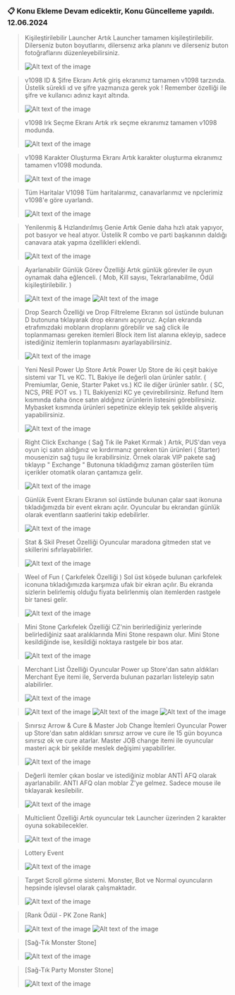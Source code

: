 ### :clipboard: Konu Ekleme Devam edicektir, Konu Güncelleme yapıldı. 12.06.2024

> Kişileştirilebilir Launcher
> Artık Launcher tamamen kişileştirilebilir. Dilerseniz buton boyutlarını, dilersenız arka planını ve dilerseniz buton fotoğraflarını düzenleyebilirsiniz.
> 
> ![Alt text of the image](https://i.hizliresim.com/hz2q1wu.png)

> v1098 ID & Şifre Ekranı
> Artık giriş ekranımız tamamen v1098 tarzında. Üstelik sürekli ıd ve şifre yazmanıza gerek yok ! Remember özelliği ile şifre ve kullanıcı adınız kayıt altında.
> 
> ![Alt text of the image](https://i.hizliresim.com/oq3segz.png)

> v1098 Irk Seçme Ekranı
> Artık ırk seçme ekranımız tamamen v1098 modunda.
>
> ![Alt text of the image](https://i.hizliresim.com/pqn9x2h.png)

> v1098 Karakter Oluşturma Ekranı
> Artık karakter oluşturma ekranımız tamamen v1098 modunda.
>
> ![Alt text of the image](https://i.hizliresim.com/ocbrint.png)

> Tüm Haritalar V1098
> Tüm haritalarımız, canavarlarımız ve npclerimiz v1098'e göre uyarlandı.
>
> ![Alt text of the image](https://i.hizliresim.com/csgfpiw.jpg)

> Yenilenmiş & Hızlandırılmış Genie
> Artık Genie daha hızlı atak yapıyor, pot basıyor ve heal atıyor. Üstelik R combo ve parti başkanının daldığı canavara atak yapma özellikleri eklendi.
>
> ![Alt text of the image](https://i.hizliresim.com/mkwudz8.jpg)

> Ayarlanabilir Günlük Görev Özelliği
> Artık günlük görevler ile oyun oynamak daha eğlenceli. ( Mob, Kill sayısı, Tekrarlanabilme, Ödül  kişileştirilebilir. )
>
> ![Alt text of the image](https://i.hizliresim.com/c22d2xv.jpg)
> ![Alt text of the image](https://i.hizliresim.com/5z6s3pb.jpg)

> Drop Search Özelliği ve Drop Filtreleme
> Ekranın sol üstünde bulunan D butonuna tıklayarak drop ekranını açıyoruz. Açılan ekranda etrafımızdaki mobların droplarını görebilir ve sağ click ile toplanmaması gereken itemleri Block item list alanına ekleyip, sadece istediğiniz itemlerin toplanmasını ayarlayabilirsiniz.
>
> ![Alt text of the image](https://i.hizliresim.com/6imqk69.jpg)

> Yeni Nesil Power Up Store
> Artık Power Up Store de iki çeşit bakiye sistemi var TL ve KC.
> TL Bakiye ile değerli olan ürünler satılır. ( Premiumlar, Genie, Starter Paket vs.)
> KC ile diğer ürünler satılır. ( SC, NCS, PRE POT vs. )
> TL Bakiyenizi KC ye çevirebilirsiniz.
> Refund Item kısmında daha önce satın aldığınız ürünlerin listesini görebilirsiniz.
> Mybasket kısmında ürünleri sepetinize ekleyip tek şekilde alışveriş yapabilirsiniz.
>
> ![Alt text of the image](https://i.hizliresim.com/3bu0n8d.jpg)

> Right Click Exchange ( Sağ Tık ile Paket Kırmak )
> Artık, PUS'dan veya oyun içi satın aldığınız ve kırdırmanız gereken tün ürünleri ( Starter) mousenizin sağ tuşu ile kırabilirsiniz.
> Örnek olarak VIP pakete sağ tıklayıp " Exchange " Butonuna tıkladığımız zaman gösterilen tüm içerikler otomatik olaran çantamıza gelir.
> 
> ![Alt text of the image](https://i.hizliresim.com/2ixmx5z.jpg)

> Günlük Event Ekranı
> Ekranın sol üstünde bulunan çalar saat ikonuna tıkladığımızda bir event ekranı açılır.
> Oyuncular bu ekrandan günlük olarak eventların saatlerini takip edebilirler.
>
> ![Alt text of the image](https://i.hizliresim.com/n7k8icg.jpg)

> Stat & Skil Preset Özelliği
> Oyuncular maradona gitmeden stat ve skillerini sıfırlayabilirler.
>
> ![Alt text of the image](https://i.hizliresim.com/q0uojhe.jpg)

> Weel of Fun ( Çarkıfelek Özelliği )
> Sol üst köşede bulunan çarkıfelek iconuna tıkladığımızda karşımıza ufak bir ekran açılır.
> Bu ekranda sizlerin belirlemiş olduğu fiyata belirlenmiş olan itemlerden rastgele bir tanesi gelir.
> 
> ![Alt text of the image](https://i.hizliresim.com/2m2khky.jpg)

> Mini Stone Çarkıfelek Özelliği
> CZ'nin berirlediğiniz yerlerinde belirlediğiniz saat aralıklarında Mini Stone respawn olur.
> Mini Stone kesildiğinde ise, kesildiği noktaya rastgele bir bos atar.
>
> ![Alt text of the image](https://i.hizliresim.com/ehgb59r.jpg)

> Merchant List Özelliği
> Oyuncular Power up Store'dan satın aldıkları Merchant Eye itemi ile, Serverda bulunan pazarları listeleyip satın alabilirler.
>
> ![Alt text of the image](https://i.hizliresim.com/q5umqc2.jpg)

> ![Alt text of the image](https://i.hizliresim.com/t353kqr.jpg)
> ![Alt text of the image](https://i.hizliresim.com/ig9hzh6.jpg)
> ![Alt text of the image](https://i.hizliresim.com/g0m555r.jpg)

> Sınırsız Arrow & Cure & Master Job Change İtemleri
> Oyuncular Power up Store'dan satın aldıkları sınırsız arrow ve cure ile 15 gün boyunca sınırsız ok ve cure atarlar.
> Master JOB change itemi ile oyuncular masteri açık bir şekilde meslek değişimi yapabilirler.
>
> ![Alt text of the image](https://i.hizliresim.com/fhe5el8.jpg)

> Değerli itemler çıkan boslar ve istediğiniz moblar ANTİ AFQ olarak ayarlanabilir.
> ANTI AFQ olan moblar Z'ye gelmez. Sadece mouse ile tıklayarak kesilebilir.
>
> ![Alt text of the image](https://i.hizliresim.com/fj76htm.jpg)

> Multiclient Özelliği
> Artık oyuncular tek Launcher üzerinden 2 karakter oyuna sokabilecekler.
>
> ![Alt text of the image](https://i.hizliresim.com/7a2x87k.png)

> Lottery Event
>
> ![Alt text of the image](https://i.hizliresim.com/rdrsm8f.jpg)

> Target Scroll görme sistemi. Monster, Bot ve Normal oyuncuların hepsinde işlevsel olarak çalışmaktadır.
>
> ![Alt text of the image](https://i.hizliresim.com/m0hhij9.jpg)

> [Rank Ödül - PK Zone Rank]
>
> ![Alt text of the image](https://i.hizliresim.com/hdjxmjz.jpg)
> ![Alt text of the image](https://i.hizliresim.com/e1hfcja.jpg)

> [Sağ-Tık Monster Stone]
>
> ![Alt text of the image](https://i.hizliresim.com/97nsezp.jpg)
>

> [Sağ-Tık Party Monster Stone]
>
> ![Alt text of the image](https://i.hizliresim.com/r8psl1p.jpg)
